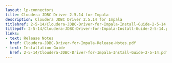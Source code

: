 ```yaml
---
layout: lp-connectors
title: Cloudera JDBC Driver 2.5.14 for Impala
description: Cloudera JDBC Driver 2.5.14 for Impala
titlehref: 2-5-14/Cloudera-JDBC-Driver-for-Impala-Install-Guide-2-5-14.pdf
titlepdf: 2-5-14/Cloudera-JDBC-Driver-for-Impala-Install-Guide-2-5-14.pdf
links:
- text: Release Notes
  href: Cloudera-JDBC-Driver-for-Impala-Release-Notes.pdf
- text: Installation Guide
  href: 2-5-14/Cloudera-JDBC-Driver-for-Impala-Install-Guide-2-5-14.pdf
---
```

